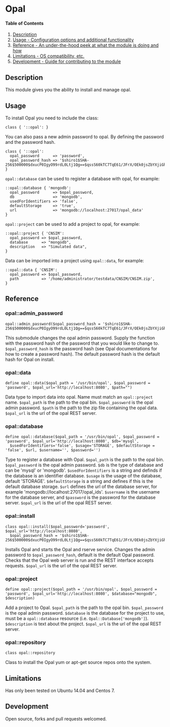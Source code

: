 # Opal

#### Table of Contents

1. [Description](#description)
1. [Usage - Configuration options and additional functionality](#usage)
1. [Reference - An under-the-hood peek at what the module is doing and how](#reference)
1. [Limitations - OS compatibility, etc.](#limitations)
1. [Development - Guide for contributing to the module](#development)

## Description

This module gives you the ability to install and manage opal. 

## Usage

To install Opal you need to include the class:

```puppet
class { '::opal': }
```

You can also pass a new admin password to opal. By defining the password and the password hash.

```puppet
class { '::opal':
  opal_password      => 'password', 
  opal_password_hash => '$shiro1$SHA-256$500000$dxucP0IgyO99rdL0Ltj1Qg==$qssS60kTC7TqE61/JFrX/OEk0jsZbYXjiGhR7/t+XNY=',
}
```

`opal::database` can be used to register a database with opal, for example:

```puppet
::opal::database { 'mongodb':
  opal_password      => $opal_password,
  db                 => 'mongodb',
  usedForIdentifiers => 'false',
  defaultStorage     => 'true',
  url                => 'mongodb://localhost:27017/opal_data'
}
```

`opal::project` can be used to add a project to opal, for example:
 
```puppet
::opal::project { 'CNSIM':
  opal_password => $opal_password,
  database      => "mongodb",
  description   => "Simulated data",
}
```
    
Data can be imported into a project using `opal::data`, for example:

```puppet
::opal::data { 'CNSIM':
  opal_password => $opal_password,
  path          => '/home/administrator/testdata/CNSIM/CNSIM.zip',
}
```    

## Reference

### opal::admin_password

```puppet
opal::admin_password($opal_password_hash = '$shiro1$SHA-256$500000$dxucP0IgyO99rdL0Ltj1Qg==$qssS60kTC7TqE61/JFrX/OEk0jsZbYXjiGhR7/t+XNY=') 
```
This submodule changes the opal admin password. Supply the function with the password hash of the password that
you would like to change to. `$opal_password_hash` is the password hash (see Opal documentations for how to create
a password hash). The default password hash is the default hash for Opal on install. 
 
### opal::data

```puppet
define opal::data($opal_path = '/usr/bin/opal', $opal_password = 'password', $opal_url='http://localhost:8080', $path="")
```
Data type to import data into opal. Name must match an `opal::project` name. `$opal_path` is the path to the
opal bin. `$opal_password` is the opal admin password. `$path` is the path to the zip file containing the opal
data. `$opal_url` is the url of the opal REST server.

### opal::database

```puppet
define opal::database($opal_path = '/usr/bin/opal', $opal_password = 'password', $opal_url='http://localhost:8080', $db='mysql',
  $usedForIdentifiers='false', $usage='STORAGE', $defaultStorage = 'false', $url, $username='', $password='')
```
Type to register a database with Opal. `$opal_path` is the path to the opal bin. `$opal_password` is the opal admin 
password. `$db` is the type of database and can be 'mysql' or 'mongodb'. `$usedForIdentifiers` is a string and definds if
the database is an identifier database. `$usage` is the usage of the database, default 'STORAGE'. `$defaultStorage` is
a string and defines if this is the default database storage. `$url` defines the url of the database server, for example
'mongodb://localhost:27017/opal_ids'. `$username` is the username for the database server, and `$password` is the password
for the database server. `$opal_url` is the url of the opal REST server.

### opal::install

```puppet
class opal::install($opal_password='password', $opal_url='http://localhost:8080',
  $opal_password_hash = '$shiro1$SHA-256$500000$dxucP0IgyO99rdL0Ltj1Qg==$qssS60kTC7TqE61/JFrX/OEk0jsZbYXjiGhR7/t+XNY=')
```
Installs Opal and starts the Opal and rserve service. Changes the admin password to `$opal_password_hash`, default is the
default Opal password. Checks that the Opal web server is run and the REST interface accepts requests. `$opal_url` is the
url of the opal REST server.

### opal::project

```puppet
define opal::project($opal_path = '/usr/bin/opal', $opal_password = 'password', $opal_url='http://localhost:8080', $database="mongodb", $description)
```
Add a project to Opal. `$opal_path` is the path to the opal bin. `$opal_password` is the opal admin password. `$database` 
is the database for the project to use, must be a `opal::database` resource (i.e. `Opal::Database['mongodb']`). `$description` 
is text about the project. `$opal_url` is the url of the opal REST server.

### opal::repository

```puppet
class opal::repository
```
Class to install the Opal yum or apt-get source repos onto the system.

## Limitations

Has only been tested on Ubuntu 14.04 and Centos 7. 

## Development

Open source, forks and pull requests welcomed. 

